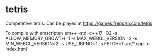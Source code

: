 # tetris

Competetive tetris. Can be played at https://games.freppan.com/tetris


To compile with emscripten
em++ -std=c++17 -O2 -s ALLOW_MEMORY_GROWTH=1 -s MAX_WEBGL_VERSION=2 -s MIN_WEBGL_VERSION=2 -s USE_LIBPNG=1 -s FETCH=1 src/*.cpp -o index.html

